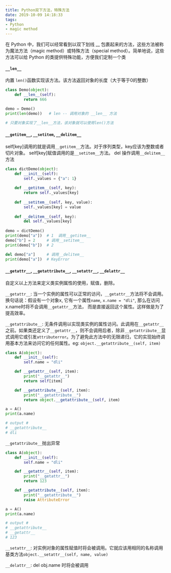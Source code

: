 ```yaml
---
title: Python双下方法，特殊方法
date: 2019-10-09 14:18:33
tags: 
- Python 
- magic method
---
```

在 Python 中，我们可以经常看到以双下划线 __ 包裹起来的方法，这些方法被称为魔法方法（magic method）或特殊方法（special method）。简单地说，这些方法可以给 Python 的类提供特殊功能，方便我们定制一个类
<!-- more -->

#### `__len__`  
内置 `len()`函数实现该方法。该方法返回对象的长度（大于等于0的整数）
```python
class Demo(object):
    def __len__(self): 
        return 666

demo = Demo()
print(len(demo))   # len -- 调用对象的 __len__ 方法

# 只要对象实现了__len__方法，该对象就可以使用len()方法
```

#### `__getitem__`, `__setitem`, `__delitem__`
self[key]调用的就是调用`__getitem__`方法。对于序列类型，key应该为整数或者切片对象。
self[key]赋值调用的是`__setitem__`方法。
del 操作调用`__delitem__`方法

```python
class dictDemo(object):
    def __init__(self):
        self._values = {"a": 1}
        
    def __getitem__(self, key):
        return self._values[key]
        
    def __setitem__(self, key, value):
        self._values[key] = value
    
    def __delitem__(self, key):
        del self._values[key]
        
demo = dictDemo()
print(demo["a"])  # 1  调用__getitem__
demo["b"] = 2     # 调用__setitem__
print(demo["b"])  # 2

del demo["a"]     # 调用__delitem__
print(demo["a"])  # KeyError

```

#### `__getattr__`, `__getattribute__`, `__setattr__`, `__delattr__` 
自定义以上方法来定义类实例属性的使用，赋值，删除。

`__getattr__`: 当一个实例的属性可以正常的访问，`__getattr__`方法将不会调用。换句话说：假设有一个对象x, 它有一个属性`name`, `x.name = "dli"`, 那么在访问x.name时将不会调用`__getattr__`方法， 而是直接返回这个属性。这样做是为了提高效率。

`__getattribute__`: 无条件调用以实现类实例的属性访问。此调用在`__getattr__`之前。如果类还定义了`__getattr__`，则不会调用后者，除非`__getattribute__`显式调用它或引发`attributerror`。为了避免此方法中的无限递归，它的实现始终调用基本方法来访问它的任何属性。eg: `object.__getattribute__(self, item)`

```python
class A(object):
    def __init__(self):
        self.name = "dli"

    def __getattr__(self, item):
        print("__getattr__")
        return self[item]

    def __getattribute__(self, item):
        print("__getattribute__")
        return object.__getattribute__(self, item)

a = A()
print(a.name)  

# output #
# __getattribute__
# dli

```

`__getattribute__`抛出异常

```python
class A(object):
    def __init__(self):
        self.name = "dli"

    def __getattr__(self, item):
        print("__getattr__")
        return 123

    def __getattribute__(self, item):
        print("__getattribute__")
        raise AttributeError

a = A()
print(a.name)

# output #
# __getattribute__
# __getattr__
# 123
```

`__setattr__`: 对实例对象的属性赋值时将会被调用。它就应该用相同的名称调用基类方法`object.__setattr__(self, name, value)`  

`__delattr__`: del obj.name 时将会被调用

